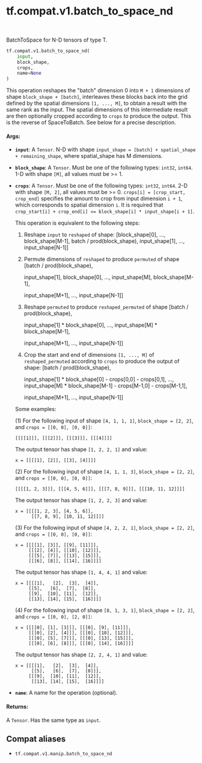 <div itemscope itemtype="http://developers.google.com/ReferenceObject">
<meta itemprop="name" content="tf.compat.v1.batch_to_space_nd" />
<meta itemprop="path" content="Stable" />
</div>

# tf.compat.v1.batch_to_space_nd

<!-- Insert buttons and diff -->

<table class="tfo-notebook-buttons tfo-api" align="left">
</table>



BatchToSpace for N-D tensors of type T.

``` python
tf.compat.v1.batch_to_space_nd(
    input,
    block_shape,
    crops,
    name=None
)
```



<!-- Placeholder for "Used in" -->

This operation reshapes the "batch" dimension 0 into `M + 1` dimensions of shape
`block_shape + [batch]`, interleaves these blocks back into the grid defined by
the spatial dimensions `[1, ..., M]`, to obtain a result with the same rank as
the input.  The spatial dimensions of this intermediate result are then
optionally cropped according to `crops` to produce the output.  This is the
reverse of SpaceToBatch.  See below for a precise description.

#### Args:


* <b>`input`</b>: A `Tensor`.
  N-D with shape `input_shape = [batch] + spatial_shape + remaining_shape`,
  where spatial_shape has M dimensions.
* <b>`block_shape`</b>: A `Tensor`. Must be one of the following types: `int32`, `int64`.
  1-D with shape `[M]`, all values must be >= 1.
* <b>`crops`</b>: A `Tensor`. Must be one of the following types: `int32`, `int64`.
  2-D with shape `[M, 2]`, all values must be >= 0.
    `crops[i] = [crop_start, crop_end]` specifies the amount to crop from input
    dimension `i + 1`, which corresponds to spatial dimension `i`.  It is
    required that
    `crop_start[i] + crop_end[i] <= block_shape[i] * input_shape[i + 1]`.

  This operation is equivalent to the following steps:

  1. Reshape `input` to `reshaped` of shape:
       [block_shape[0], ..., block_shape[M-1],
        batch / prod(block_shape),
        input_shape[1], ..., input_shape[N-1]]

  2. Permute dimensions of `reshaped` to produce `permuted` of shape
       [batch / prod(block_shape),

        input_shape[1], block_shape[0],
        ...,
        input_shape[M], block_shape[M-1],

        input_shape[M+1], ..., input_shape[N-1]]

  3. Reshape `permuted` to produce `reshaped_permuted` of shape
       [batch / prod(block_shape),

        input_shape[1] * block_shape[0],
        ...,
        input_shape[M] * block_shape[M-1],

        input_shape[M+1],
        ...,
        input_shape[N-1]]

  4. Crop the start and end of dimensions `[1, ..., M]` of
     `reshaped_permuted` according to `crops` to produce the output of shape:
       [batch / prod(block_shape),

        input_shape[1] * block_shape[0] - crops[0,0] - crops[0,1],
        ...,
        input_shape[M] * block_shape[M-1] - crops[M-1,0] - crops[M-1,1],

        input_shape[M+1], ..., input_shape[N-1]]

  Some examples:

  (1) For the following input of shape `[4, 1, 1, 1]`, `block_shape = [2, 2]`, and
      `crops = [[0, 0], [0, 0]]`:

  ```
  [[[[1]]], [[[2]]], [[[3]]], [[[4]]]]
  ```

  The output tensor has shape `[1, 2, 2, 1]` and value:

  ```
  x = [[[[1], [2]], [[3], [4]]]]
  ```

  (2) For the following input of shape `[4, 1, 1, 3]`, `block_shape = [2, 2]`, and
      `crops = [[0, 0], [0, 0]]`:

  ```
  [[[[1, 2, 3]]], [[[4, 5, 6]]], [[[7, 8, 9]]], [[[10, 11, 12]]]]
  ```

  The output tensor has shape `[1, 2, 2, 3]` and value:

  ```
  x = [[[[1, 2, 3], [4, 5, 6]],
        [[7, 8, 9], [10, 11, 12]]]]
  ```

  (3) For the following input of shape `[4, 2, 2, 1]`, `block_shape = [2, 2]`, and
      `crops = [[0, 0], [0, 0]]`:

  ```
  x = [[[[1], [3]], [[9], [11]]],
       [[[2], [4]], [[10], [12]]],
       [[[5], [7]], [[13], [15]]],
       [[[6], [8]], [[14], [16]]]]
  ```

  The output tensor has shape `[1, 4, 4, 1]` and value:

  ```
  x = [[[[1],   [2],  [3],  [4]],
       [[5],   [6],  [7],  [8]],
       [[9],  [10], [11],  [12]],
       [[13], [14], [15],  [16]]]]
  ```

  (4) For the following input of shape `[8, 1, 3, 1]`, `block_shape = [2, 2]`, and
      `crops = [[0, 0], [2, 0]]`:

  ```
  x = [[[[0], [1], [3]]], [[[0], [9], [11]]],
       [[[0], [2], [4]]], [[[0], [10], [12]]],
       [[[0], [5], [7]]], [[[0], [13], [15]]],
       [[[0], [6], [8]]], [[[0], [14], [16]]]]
  ```

  The output tensor has shape `[2, 2, 4, 1]` and value:

  ```
  x = [[[[1],   [2],  [3],  [4]],
        [[5],   [6],  [7],  [8]]],
       [[[9],  [10], [11],  [12]],
        [[13], [14], [15],  [16]]]]
  ```
* <b>`name`</b>: A name for the operation (optional).


#### Returns:

A `Tensor`. Has the same type as `input`.


## Compat aliases

* `tf.compat.v1.manip.batch_to_space_nd`

